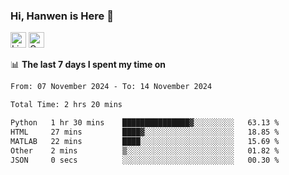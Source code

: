 ### Hi, Hanwen is Here 👋
<p>
	<a href="https://www.linkedin.com/in/liu-hanwen/"><img src="https://img.shields.io/badge/@hanwen-0A66C2?style=flat&logo=LinkedIn&logoColor=white" alt="Linkedin"  height="25px"/></a> 
	<a href="https://scholar.google.com/citations?user=HDF0su0AAAAJ"><img src="https://img.shields.io/badge/scholar-4385FE.svg?&style=plastic&logo=google-scholar&logoColor=white" alt="Google Scholar" height="25px"> </a>
</p>

📊 **The last 7 days I spent my time on** 
<!--START_SECTION:waka-->

```txt
From: 07 November 2024 - To: 14 November 2024

Total Time: 2 hrs 20 mins

Python   1 hr 30 mins    ███████████████▓░░░░░░░░░   63.13 %
HTML     27 mins         ████▓░░░░░░░░░░░░░░░░░░░░   18.85 %
MATLAB   22 mins         ████░░░░░░░░░░░░░░░░░░░░░   15.69 %
Other    2 mins          ▒░░░░░░░░░░░░░░░░░░░░░░░░   01.82 %
JSON     0 secs          ░░░░░░░░░░░░░░░░░░░░░░░░░   00.30 %
```

<!--END_SECTION:waka-->


<!--
**david990917/david990917** is a ✨ _special_ ✨ repository because its `README.md` (this file) appears on your GitHub profile.

Here are some ideas to get you started:

- 🔭 I’m currently working on ...
- 🌱 I’m currently learning ...
- 👯 I’m looking to collaborate on ...
- 🤔 I’m looking for help with ...
- 💬 Ask me about ...
- 📫 How to reach me: ...
- 😄 Pronouns: ...
- ⚡ Fun fact: ...
-->
